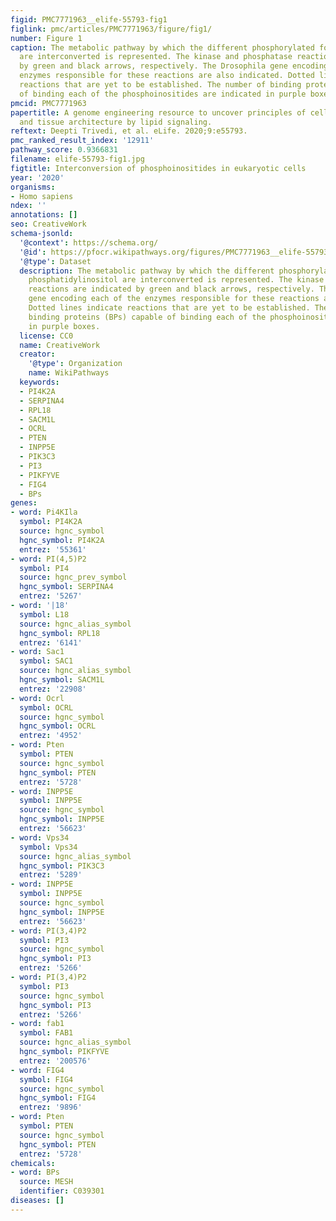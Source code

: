 ```yaml
---
figid: PMC7771963__elife-55793-fig1
figlink: pmc/articles/PMC7771963/figure/fig1/
number: Figure 1
caption: The metabolic pathway by which the different phosphorylated forms of phosphatidylinositol
  are interconverted is represented. The kinase and phosphatase reactions are indicated
  by green and black arrows, respectively. The Drosophila gene encoding each of the
  enzymes responsible for these reactions are also indicated. Dotted lines indicate
  reactions that are yet to be established. The number of binding proteins (BPs) capable
  of binding each of the phosphoinositides are indicated in purple boxes.
pmcid: PMC7771963
papertitle: A genome engineering resource to uncover principles of cellular organization
  and tissue architecture by lipid signaling.
reftext: Deepti Trivedi, et al. eLife. 2020;9:e55793.
pmc_ranked_result_index: '12911'
pathway_score: 0.9366831
filename: elife-55793-fig1.jpg
figtitle: Interconversion of phosphoinositides in eukaryotic cells
year: '2020'
organisms:
- Homo sapiens
ndex: ''
annotations: []
seo: CreativeWork
schema-jsonld:
  '@context': https://schema.org/
  '@id': https://pfocr.wikipathways.org/figures/PMC7771963__elife-55793-fig1.html
  '@type': Dataset
  description: The metabolic pathway by which the different phosphorylated forms of
    phosphatidylinositol are interconverted is represented. The kinase and phosphatase
    reactions are indicated by green and black arrows, respectively. The Drosophila
    gene encoding each of the enzymes responsible for these reactions are also indicated.
    Dotted lines indicate reactions that are yet to be established. The number of
    binding proteins (BPs) capable of binding each of the phosphoinositides are indicated
    in purple boxes.
  license: CC0
  name: CreativeWork
  creator:
    '@type': Organization
    name: WikiPathways
  keywords:
  - PI4K2A
  - SERPINA4
  - RPL18
  - SACM1L
  - OCRL
  - PTEN
  - INPP5E
  - PIK3C3
  - PI3
  - PIKFYVE
  - FIG4
  - BPs
genes:
- word: Pi4KIla
  symbol: PI4K2A
  source: hgnc_symbol
  hgnc_symbol: PI4K2A
  entrez: '55361'
- word: PI(4,5)P2
  symbol: PI4
  source: hgnc_prev_symbol
  hgnc_symbol: SERPINA4
  entrez: '5267'
- word: '|18'
  symbol: L18
  source: hgnc_alias_symbol
  hgnc_symbol: RPL18
  entrez: '6141'
- word: Sac1
  symbol: SAC1
  source: hgnc_alias_symbol
  hgnc_symbol: SACM1L
  entrez: '22908'
- word: Ocrl
  symbol: OCRL
  source: hgnc_symbol
  hgnc_symbol: OCRL
  entrez: '4952'
- word: Pten
  symbol: PTEN
  source: hgnc_symbol
  hgnc_symbol: PTEN
  entrez: '5728'
- word: INPP5E
  symbol: INPP5E
  source: hgnc_symbol
  hgnc_symbol: INPP5E
  entrez: '56623'
- word: Vps34
  symbol: Vps34
  source: hgnc_alias_symbol
  hgnc_symbol: PIK3C3
  entrez: '5289'
- word: INPP5E
  symbol: INPP5E
  source: hgnc_symbol
  hgnc_symbol: INPP5E
  entrez: '56623'
- word: PI(3,4)P2
  symbol: PI3
  source: hgnc_symbol
  hgnc_symbol: PI3
  entrez: '5266'
- word: PI(3,4)P2
  symbol: PI3
  source: hgnc_symbol
  hgnc_symbol: PI3
  entrez: '5266'
- word: fab1
  symbol: FAB1
  source: hgnc_alias_symbol
  hgnc_symbol: PIKFYVE
  entrez: '200576'
- word: FIG4
  symbol: FIG4
  source: hgnc_symbol
  hgnc_symbol: FIG4
  entrez: '9896'
- word: Pten
  symbol: PTEN
  source: hgnc_symbol
  hgnc_symbol: PTEN
  entrez: '5728'
chemicals:
- word: BPs
  source: MESH
  identifier: C039301
diseases: []
---
```

